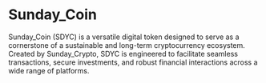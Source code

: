 # Sunday_Coin
Sunday_Coin (SDYC) is a versatile digital token designed to serve as a cornerstone of a sustainable and long-term cryptocurrency ecosystem. Created by Sunday_Crypto, SDYC is engineered to facilitate seamless transactions, secure investments, and robust financial interactions across a wide range of platforms.
